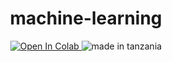 <h1 align="center">machine-learning </h1>

<p align="center">
<a href="https://colab.research.google.com/github/googlecolab/colabtools/blob/master/notebooks/colab-github-demo.ipynb">
  <img src="https://colab.research.google.com/assets/colab-badge.svg" alt="Open In Colab"/>
</a>
<img src="https://img.shields.io/badge/made%20in-tanzania-green?style=flat-square" alt="made in tanzania">
</p>
